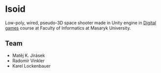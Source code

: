 # Isoid

Low-poly, wired, pseudo-3D space shooter made in Unity engine in [Digital games](https://is.muni.cz/predmet/fi/podzim2014/PV255) course at Faculty of Informatics at Masaryk University.

## Team

- Matěj K. Jirásek
- Radomír Vinkler
- Karel Lockenbauer

